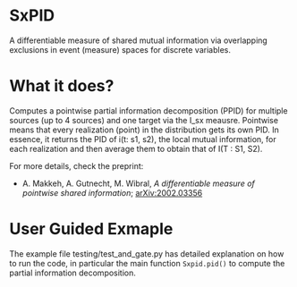 # SxPID
A differentiable measure of shared mutual information via overlapping exclusions in event (measure) spaces for discrete variables.

# What it does?
Computes a pointwise partial information decomposition (PPID) for multiple sources (up to 4 sources) and one target via the I_sx meausre. Pointwise means that every realization (point) in the distribution gets its own PID. In essence, it returns the PID of i(t: s1, s2), the local mutual information, for each realization and then average them to obtain that of I(T : S1, S2). 

For more details, check the preprint:
* A. Makkeh, A. Gutnecht, M. Wibral, *A differentiable measure of pointwise shared information*; [arXiv:2002.03356](https://arxiv.org/abs/2002.03356)


# User Guided Exmaple
The example file testing/test_and_gate.py has detailed explanation on how to run the code, in particular the main function `Sxpid.pid()` to compute the partial information decomposition. 
